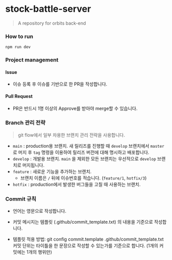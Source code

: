 # stock-battle-server

> A repository for orbits back-end

### How to run
```
npm run dev
```

###  Project management
####  Issue
- 이슈 등록 후 이슈를 기반으로 한 PR을 작성합니다.


####  Pull Request
- PR은 반드시 1명 이상의 Approve를 받아야 merge할 수 있습니다.


### Branch 관리 전략

> git flow에서 일부 차용한 브랜치 관리 전략을 사용합니다.

- `main` : production용 브랜치. 새 릴리즈를 진행할 때  `develop` 브랜치에서  `master` 로 머지 후 `tag` 명령을 이용하여 릴리즈 버전에 대해 명시하고 배포합니다.
- `develop` : 개발용 브랜치. `main` 을 제외한 모든 브랜치는 우선적으로 `develop` 브랜치로 머지됩니다.
- `feature` : 새로운 기능을 추가하는 브랜치.
  - 브랜치 이름은 `/` 뒤에 이슈번호를 적습니다. (`feature/1`, `hotfix/3`)
- `hotfix` : production에서 발생한 버그들을 고칠 때 사용하는 브랜치.


### Commit 규칙
- 언어는 영문으로 작성합니다.

- 커밋 메시지는 템플릿 (.github/commit_template.txt) 의 내용을 기준으로 작성합니다.

- 템플릿 적용 방법: git config commit.template .github/commit_template.txt
커밋 단위는 타이틀을 한 문장으로 작성할 수 있는가를 기준으로 합니다. (1개의 커밋에는 1개의 행위만)
